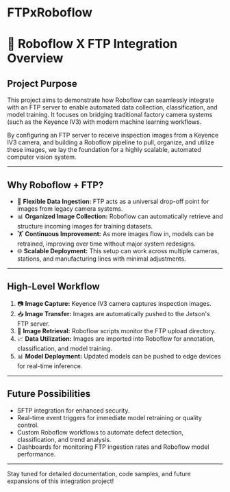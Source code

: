 # FTPxRoboflow
# 🚀 Roboflow X FTP Integration Overview

## Project Purpose

This project aims to demonstrate how Roboflow can seamlessly integrate with an FTP server to enable automated data collection, classification, and model training. It focuses on bridging traditional factory camera systems (such as the Keyence IV3) with modern machine learning workflows.

By configuring an FTP server to receive inspection images from a Keyence IV3 camera, and building a Roboflow pipeline to pull, organize, and utilize these images, we lay the foundation for a highly scalable, automated computer vision system.

---

## Why Roboflow + FTP?

- 🔗 **Flexible Data Ingestion:** FTP acts as a universal drop-off point for images from legacy camera systems.
- 📊 **Organized Image Collection:** Roboflow can automatically retrieve and structure incoming images for training datasets.
- 🏋️ **Continuous Improvement:** As more images flow in, models can be retrained, improving over time without major system redesigns.
- 🌐 **Scalable Deployment:** This setup can work across multiple cameras, stations, and manufacturing lines with minimal adjustments.

---

## High-Level Workflow

1. 📷 **Image Capture:** Keyence IV3 camera captures inspection images.
2. 📥 **Image Transfer:** Images are automatically pushed to the Jetson's FTP server.
3. 🔀 **Image Retrieval:** Roboflow scripts monitor the FTP upload directory.
4. 📈 **Data Utilization:** Images are imported into Roboflow for annotation, classification, and model training.
5. 📊 **Model Deployment:** Updated models can be pushed to edge devices for real-time inference.

---

## Future Possibilities

- SFTP integration for enhanced security.
- Real-time event triggers for immediate model retraining or quality control.
- Custom Roboflow workflows to automate defect detection, classification, and trend analysis.
- Dashboards for monitoring FTP ingestion rates and Roboflow model performance.

---

Stay tuned for detailed documentation, code samples, and future expansions of this integration project!

